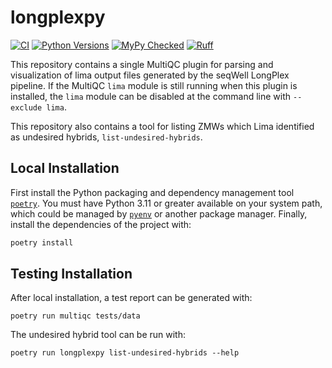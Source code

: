 # longplexpy

[![CI](https://github.com/seqwell/longplexpy/actions/workflows/python_package.yml/badge.svg?branch=main)](https://github.com/seqwell/longplexpy/actions/workflows/python_package.yml?query=branch%3Amain)
[![Python Versions](https://img.shields.io/badge/python-3.11_|_3.12-blue)](https://github.com/seqwell/longplexpy)
[![MyPy Checked](http://www.mypy-lang.org/static/mypy_badge.svg)](http://mypy-lang.org/)
[![Ruff](https://img.shields.io/endpoint?url=https://raw.githubusercontent.com/astral-sh/ruff/main/assets/badge/v2.json)](https://docs.astral.sh/ruff/)

This repository contains a single MultiQC plugin for parsing and visualization of lima output files generated by the seqWell LongPlex pipeline.
If the MultiQC `lima` module is still running when this plugin is installed, the `lima` module can be disabled at the command line with `--exclude lima`.

This repository also contains a tool for listing ZMWs which Lima identified as undesired hybrids, `list-undesired-hybrids`.

## Local Installation

First install the Python packaging and dependency management tool [`poetry`](https://python-poetry.org/docs/#installation).
You must have Python 3.11 or greater available on your system path, which could be managed by [`pyenv`](https://github.com/pyenv/pyenv) or another package manager. 
Finally, install the dependencies of the project with:

```bash
poetry install
```

## Testing Installation

After local installation, a test report can be generated with:
```
poetry run multiqc tests/data
```

The undesired hybrid tool can be run with:
```
poetry run longplexpy list-undesired-hybrids --help
```
